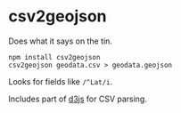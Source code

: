 # csv2geojson

Does what it says on the tin.

    npm install csv2geojson
    csv2geojson geodata.csv > geodata.geojson

Looks for fields like `/^Lat/i`.

Includes part of [d3js](http://d3js.org/) for CSV parsing.
